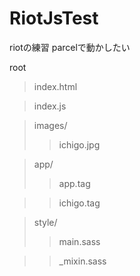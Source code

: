 # RiotJsTest
riotの練習
parcelで動かしたい

root
>index.html 

>index.js

>images/
>>ichigo.jpg

>app/
>>app.tag

>>ichigo.tag

>style/
>>main.sass

>>_mixin.sass

